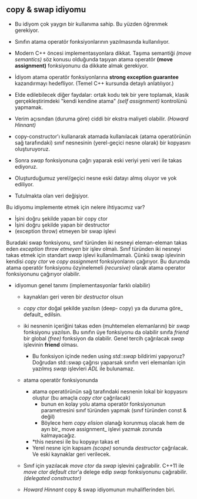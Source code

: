 ## copy & swap idiyomu

+ Bu idiyom çok yaygın bir kullanıma sahip. Bu yüzden öğrenmek gerekiyor.
+ Sınıfın atama operatör fonksiyonlarının yazılmasında kullanılıyor.
+ Modern C++ öncesi implementasyonlara dikkat. 
Taşıma semantiği _(move semantics)_ söz konusu olduğunda taşıyan atama operatör __(move assignment)__ fonksiyonunu da dikkate almak gerekiyor.
+ İdiyom atama operatör fonksiyonlarına __strong exception guarantee__ kazandırmayı hedefliyor. (Temel C++ kursunda detaylı anlatılıyor.)
+ Elde edilebilecek diğer faydalar: ortak kodu tek bir yere toplamak, klasik gerçekleştirimdeki  "kendi kendine atama" _(self assignment)_ kontrolünü yapmamak.
+ Verim açısından (duruma göre) ciddi bir ekstra maliyeti olabilir. _(Howard Hinnant)_

+ copy-constructor'ı kullanarak atamada kullanılacak (atama operatörünün sağ tarafındaki) sınıf nesnesinin (yerel-geçici nesne olarak) bir kopyasını oluşturuyoruz.
+ Sonra _swap_ fonksiyonuna çağrı yaparak eski veriyi yeni veri ile takas ediyoruz.
+ Oluşturduğumuz yerel/geçici nesne eski datayı almış oluyor ve yok ediliyor.
+ Tutulmakta olan veri değişiyor.

Bu idiyomu implemente etmek için nelere ihtiyacımız var?
+ İşini doğru şekilde yapan bir copy ctor
+ İşini doğru şekilde yapan bir destructor
+ (exception throw) etmeyen bir swap işlevi

Buradaki swap fonksiyonu, sınıf türünden iki nesneyi eleman-eleman takas eden _exception throw etmeyen_ bir işlev olmalı.
Sınıf türünden iki nesneyi takas etmek için standart _swap_ işlevi kullanılmamalı. 
Çünkü swap işlevinin kendisi _copy ctor_ ve _copy assignment_ fonksiyonlarını çağırıyor.
Bu durumda atama operatör fonksiyonu özyinelemeli _(recursive)_ olarak atama operator fonksiyonunu çağırıyor olabilir.

+ idiyomun genel tanımı (implementasyonlar farklı olabilir)
  + kaynakları geri veren bir _destructor_ olsun
  + _copy ctor_ doğal şekilde yazılsın (deep- copy) ya da duruma göre_ default_ edilsin.
  + iki nesnenin içeriğini takas eden (muhtemelen elemanlarını) bir _swap_ fonksiyonu yazılsın. Bu sınıfın üye fonksiyonu da olabilir sınıfa _friend_ bir global _(free)_ fonksiyon da olabilir. 
Genel tercih çağrılacak _swap_ işlevinin __friend__ olması. 
    + Bu fonksiyon içinde neden using _std::swap_ bildirimi yapıyoruz? 
      Doğrudan std::swap çağrısı yaparsak sınıfın veri elemanları için yazılmış _swap_ işlevleri _ADL_ ile bulunamaz.
  + atama operatör fonksiyonunda 
    + atama operatörünün sağ tarafındaki nesnenin lokal bir kopyasını oluştur (bu amaçla _copy ctor_ çağrılacak) 
      + bunun en kolay yolu atama operatör fonksiyonunun parametresini sınıf türünden yapmak (sınıf türünden const & değil)
      + Böylece hem _copy elision_ olanağı korunmuş olacak hem de ayrı bir_ move assignment_ işlevi yazmak zorunda kalmayacağız.
    + *this nesnesi ile bu kopyayı takas et
    + Yerel nesne için kapsam _(scope)_ sonunda _destructor_ çağrılacak. Ve eski kaynaklar geri verilecek.
 
  + Sınıf için yazılacak _move ctor_ da _swap_ işlevini çağırabilir. 
   C++11 ile _move ctor_ _default ctor_'a delege edip _swap_ fonksiyonunu çağırabilir. _(delegated constructor)_

  + _Howard Hinnant_ copy & swap idiyomunun muhaliflerinden biri.

